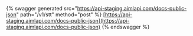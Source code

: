 {% swagger generated src="https://api-staging.aimlapi.com/docs-public-json" path="/v1/stt" method="post"
%}
[https://api-staging.aimlapi.com/docs-public-json](https://api-staging.aimlapi.com/docs-public-json)
{% endswagger %}